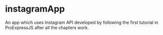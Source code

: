 # instagramApp
An app which uses Instagram API developed by following the first tutorial in ProExpressJS after all the chapters work. 
